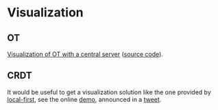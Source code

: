 # Visualization

## OT

[Visualization of OT with a central server](http://operational-transformation.github.io) ([source code](https://github.com/Operational-Transformation/operational-transformation.github.com)).

## CRDT

It would be useful to get a visualization solution like the one provided by [local-first](https://github.com/jaredly/local-first/tree/master/examples/visualize), see the online [demo](https://text-crdt-compare.surge.sh), announced in a [tweet](https://twitter.com/jaredforsyth/status/1232532781936173056).
